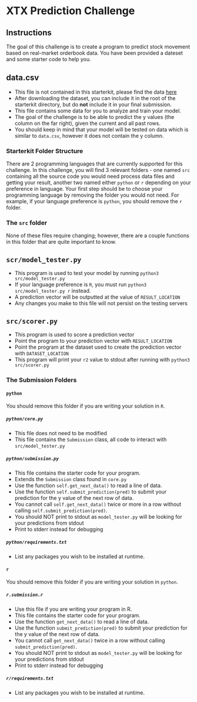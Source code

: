 # XTX Prediction Challenge

## Instructions

The goal of this challenge is to create a program to predict stock movement based on real-market orderbook data. You have been provided a dateset and some starter code to help you.

## data.csv
* This file is not contained in this starterkit, please find the data [here](https://www.google.com/search?rlz=1C5CHFA_enUS835US836&ei=FcHiXPuEOsTO5gLG-ayYBw&q=insert+file+download+link+here&oq=insert+file+download+link+here&gs_l=psy-ab.3...4342.5057..5172...0.0..0.130.481.3j2......0....1..gws-wiz.......0i71j35i39.wmmOJos0Zbs)
* After downloading the dataset, you can include it in the root of the starterkit directory, but do **not** include it in your final submission.
* This file contains some data for you to analyze and train your model. 
* The goal of the challenge is to be able to predict the y values (the column on the far right), given the current and all past rows. 
* You should keep in mind that your model will be tested on data which is similar to `data.csv`, however it does not contain the y column.

### Starterkit Folder Structure

There are 2 programming languages that are currently supported for this challenge. In this challenge, you will find 3 relevant folders - one named `src` containing all the source code
you would need process data files and getting your result, another two named either `python` or `r` depending on your preference in language. Your first step should be to choose your
programming language by removing the folder you would not need. For example, if your language preference is `python`, you should remove the `r` folder.

### The `src` folder

None of these files require changing; however, there are a couple functions in this folder that are quite important to know.

## `scr/model_tester.py`
* This program is used to test your model by running `python3 src/model_tester.py`
* If your language preference is `R`, you must run `python3 src/model_tester.py r` instead.
* A prediction vector will be outputted at the value of `RESULT_LOCATION`
* Any changes you make to this file will not persist on the testing servers

## `src/scorer.py`
* This program is used to score a prediction vector
* Point the program to your prediction vector with `RESULT_LOCATION`
* Point the program at the dataset used to create the prediction vector with `DATASET_LOCATION`
* This program will print your `r2` value to stdout after running with `python3 src/scorer.py` 

### The Submission Folders

#### `python`

You should remove this folder if you are writing your solution in `R`.

##### `python/core.py`
* This file does not need to be modified
* This file contains the `Submission` class, all code to interact with `src/model_tester.py`

##### `python/submission.py`
* This file contains the starter code for your program.
* Extends the `Submission` class found in `core.py`
* Use the function `self.get_next_data()` to read a line of data.
* Use the function `self.submit_prediction(pred)` to submit your prediction for the y value of the next row of data.
* You cannot call `self.get_next_data()` twice or more in a row without calling `self.submit_prediction(pred)`.
* You should NOT print to stdout as `model_tester.py` will be looking for your predictions from stdout
* Print to stderr instead for debugging

##### `python/requirements.txt`
* List any packages you wish to be installed at runtime.

#### `r`

You should remove this folder if you are writing your solution in `python`.

##### `r.submission.r`
* Use this file if you are writing your program in R.
* This file contains the starter code for your program.
* Use the function `get_next_data()` to read a line of data.
* Use the function `submit_prediction(pred)` to submit your prediction for the y value of the next row of data.
* You cannot call `get_next_data()` twice in a row without calling `submit_prediction(pred)`.
* You should NOT print to stdout as `model_tester.py` will be looking for your predictions from stdout
* Print to stderr instead for debugging

##### `r/requirements.txt`
* List any packages you wish to be installed at runtime.
